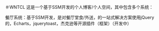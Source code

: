＃WNTCL
这是一个基于SSM开发的个人博客/个人空间，其中包含多个系统：

餐厅系统：基于SSM开发，是对餐厅堂食/外送，的一站式解决方案使用jQuery的，Echarts，jquerytoast，杰克逊等开源插件（框架）（开发中）
